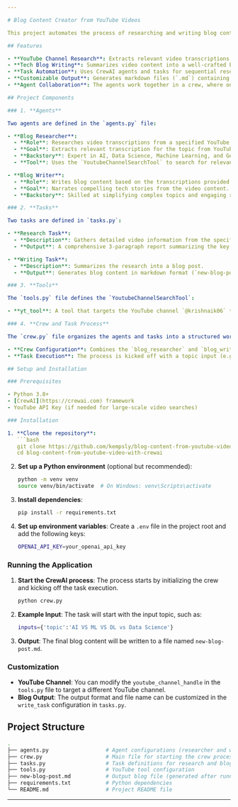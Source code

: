 ```yaml
---

# Blog Content Creator from YouTube Videos

This project automates the process of researching and writing blog content based on YouTube videos. It leverages agents for YouTube video transcription and tech blog writing, allowing for seamless content generation from video data. The workflow uses the CrewAI framework to manage tasks and agents, making it easy to scale content creation.

## Features

- **YouTube Channel Research**: Extracts relevant video transcriptions from a specified YouTube channel based on a given topic.
- **Tech Blog Writing**: Summarizes video content into a well-crafted blog post that simplifies complex AI, Data Science, Machine Learning, and GenAI topics.
- **Task Automation**: Uses CrewAI agents and tasks for sequential research and writing, streamlining the entire content creation process.
- **Customizable Output**: Generates markdown files (`.md`) containing the blog content.
- **Agent Collaboration**: The agents work together in a crew, where one agent performs research, and the other writes the blog post based on the research findings.

## Project Components

### 1. **Agents**

Two agents are defined in the `agents.py` file:

- **Blog Researcher**:
  - **Role**: Researches video transcriptions from a specified YouTube channel based on a given topic.
  - **Goal**: Extracts relevant transcription for the topic from YouTube videos.
  - **Backstory**: Expert in AI, Data Science, Machine Learning, and GenAI, providing detailed insights from video content.
  - **Tool**: Uses the `YoutubeChannelSearchTool` to search for relevant video data.

- **Blog Writer**:
  - **Role**: Writes blog content based on the transcriptions provided by the researcher.
  - **Goal**: Narrates compelling tech stories from the video content.
  - **Backstory**: Skilled at simplifying complex topics and engaging readers with accessible content.

### 2. **Tasks**

Two tasks are defined in `tasks.py`:

- **Research Task**:
  - **Description**: Gathers detailed video information from the specified YouTube channel.
  - **Output**: A comprehensive 3-paragraph report summarizing the key information from the video related to the given topic.

- **Writing Task**:
  - **Description**: Summarizes the research into a blog post.
  - **Output**: Generates blog content in markdown format (`new-blog-post.md`).

### 3. **Tools**

The `tools.py` file defines the `YoutubeChannelSearchTool`:

- **yt_tool**: A tool that targets the YouTube channel `@krishnaik06` to search and retrieve video data for content creation.

### 4. **Crew and Task Process**

The `crew.py` file organizes the agents and tasks into a structured workflow:

- **Crew Configuration**: Combines the `blog_researcher` and `blog_writer` agents in a sequential task process.
- **Task Execution**: The process is kicked off with a topic input (e.g., "AI VS ML VS DL vs Data Science"), and the crew executes the tasks in sequence. The researcher agent retrieves video data, and the writer agent creates a blog post from it.

## Setup and Installation

### Prerequisites

- Python 3.8+
- [CrewAI](https://crewai.com) framework
- YouTube API Key (if needed for large-scale video searches)

### Installation

1. **Clone the repository**:
   ```bash
   git clone https://github.com/kempsly/blog-content-from-youtube-video-with-crewai.git
   cd blog-content-from-youtube-video-with-crewai
   ```

2. **Set up a Python environment** (optional but recommended):
   ```bash
   python -m venv venv
   source venv/bin/activate  # On Windows: venv\Scripts\activate
   ```

3. **Install dependencies**:
   ```bash
   pip install -r requirements.txt
   ```

4. **Set up environment variables**:
   Create a `.env` file in the project root and add the following keys:
   ```bash
   OPENAI_API_KEY=your_openai_api_key
   ```

### Running the Application

1. **Start the CrewAI process**:
   The process starts by initializing the crew and kicking off the task execution.
   ```bash
   python crew.py
   ```

2. **Example Input**:
   The task will start with the input topic, such as:
   ```bash
   inputs={'topic':'AI VS ML VS DL vs Data Science'}
   ```

3. **Output**:
   The final blog content will be written to a file named `new-blog-post.md`.

### Customization

- **YouTube Channel**: You can modify the `youtube_channel_handle` in the `tools.py` file to target a different YouTube channel.
- **Blog Output**: The output format and file name can be customized in the `write_task` configuration in `tasks.py`.

## Project Structure

```bash
.
├── agents.py                  # Agent configurations (researcher and writer)
├── crew.py                    # Main file for starting the crew process
├── tasks.py                   # Task definitions for research and blog writing
├── tools.py                   # YouTube tool configuration
├── new-blog-post.md           # Output blog file (generated after running the tasks)
├── requirements.txt           # Python dependencies
└── README.md                  # Project README file
```

---
```

